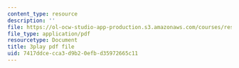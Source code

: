 ```yaml
---
content_type: resource
description: ''
file: https://ol-ocw-studio-app-production.s3.amazonaws.com/courses/res-18-005-highlights-of-calculus-spring-2010/7417ddcecca3d9b20efbd35972665c11_kAv5pahIevE.pdf
file_type: application/pdf
resourcetype: Document
title: 3play pdf file
uid: 7417ddce-cca3-d9b2-0efb-d35972665c11
---
```

